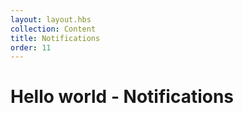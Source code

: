 ```yaml
---
layout: layout.hbs
collection: Content
title: Notifications
order: 11
---
```


# Hello world - Notifications
